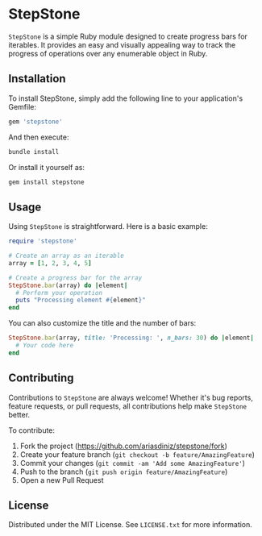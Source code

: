 # StepStone

`StepStone` is a simple Ruby module designed to create progress bars for iterables. It provides an easy and visually appealing way to track the progress of operations over any enumerable object in Ruby.

## Installation

To install StepStone, simply add the following line to your application's Gemfile:

```ruby
gem 'stepstone'
```

And then execute:

```bash
bundle install
```

Or install it yourself as:

```bash
gem install stepstone
```

## Usage

Using `StepStone` is straightforward. Here is a basic example:

```ruby
require 'stepstone'

# Create an array as an iterable
array = [1, 2, 3, 4, 5]

# Create a progress bar for the array
StepStone.bar(array) do |element|
  # Perform your operation
  puts "Processing element #{element}"
end
```

You can also customize the title and the number of bars:

```ruby
StepStone.bar(array, title: 'Processing: ', n_bars: 30) do |element|
  # Your code here
end
```

## Contributing

Contributions to `StepStone` are always welcome! Whether it's bug reports, feature requests, or pull requests, all contributions help make `StepStone` better.

To contribute:

1. Fork the project (https://github.com/ariasdiniz/stepstone/fork)
2. Create your feature branch (`git checkout -b feature/AmazingFeature`)
3. Commit your changes (`git commit -am 'Add some AmazingFeature'`)
4. Push to the branch (`git push origin feature/AmazingFeature`)
5. Open a new Pull Request

## License

Distributed under the MIT License. See `LICENSE.txt` for more information.
